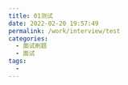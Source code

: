 ```yaml
---
title: 01测试
date: 2022-02-20 19:57:49
permalink: /work/interview/test
categories:
  - 面试刷题
  - 面试
tags:
  - 
---
```

